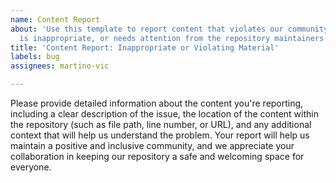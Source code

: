 ```yaml
---
name: Content Report
about: 'Use this template to report content that violates our community guidelines,
  is inappropriate, or needs attention from the repository maintainers. '
title: 'Content Report: Inappropriate or Violating Material'
labels: bug
assignees: martino-vic

---
```


Please provide detailed information about the content you're reporting, including a clear description of the issue, the location of the content within the repository (such as file path, line number, or URL), and any additional context that will help us understand the problem. Your report will help us maintain a positive and inclusive community, and we appreciate your collaboration in keeping our repository a safe and welcoming space for everyone.
